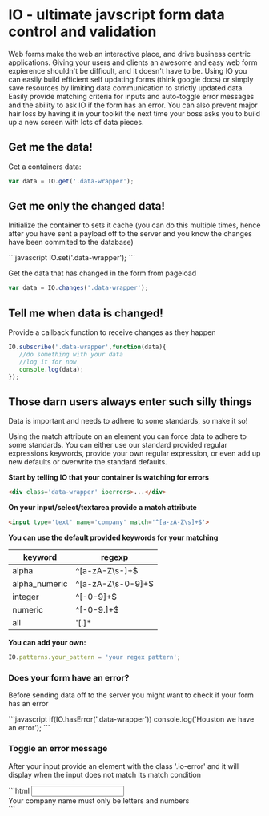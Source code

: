 <h1>IO - ultimate javscript form data control and validation</h1>

<p>Web forms make the web an interactive place, and drive business centric applications. Giving your users and
clients an awesome and easy web form expierence shouldn't be difficult, and it doesn't have to be. Using IO you
can easily build efficient self updating forms (think google docs) or simply save resources by limiting data
communication to strictly updated data. Easily provide matching criteria for inputs and auto-toggle error messages
and the ability to ask IO if the form has an error.
You can also prevent major hair loss by having it in your toolkit the next
time your boss asks you to build up a new screen with lots of data pieces.</p>

<h2>Get me the data!</h2>
<p>Get a containers data:</p>

```javascript
var data = IO.get('.data-wrapper');
```

<h2>Get me only the changed data!</h2>
<p>Initialize the container to sets it cache (you can do this multiple times, hence after you have sent a payload
off to the server and you know the changes have been commited to the database)</p>
```javascript
IO.set('.data-wrapper');
```
<p>Get the data that has changed in the form from pageload</p>

```javascript
var data = IO.changes('.data-wrapper');
```

<h2>Tell me when data is changed!</h2>
<p>Provide a callback function to receive changes as they happen</p>

```javascript
IO.subscribe('.data-wrapper',function(data){
   //do something with your data
   //log it for now
   console.log(data);
});
```

<h2>Those darn users always enter such silly things</h2>
<p>Data is important and needs to adhere to some standards, so make it so!</p>
<p>Using the match attribute on an element you can force data to adhere to some standards. You can either use our standard provided regular expressions keywords, provide your
own regular expression, or even add up new defaults or overwrite the standard defaults.</p>

<b>Start by telling IO that your container is watching for errors</b>
```html
<div class='data-wrapper' ioerrors>...</div>
```

<b>On your input/select/textarea provide a match attribute</b>
```html
<input type='text' name='company' match='^[a-zA-Z\s]+$'>
```

<b>You can use the default provided keywords for your matching</b>

keyword | regexp
------- | ---------
alpha|^[a-zA-Z\s\-]+$
alpha_numeric|^[a-zA-Z\s\-0-9]+$
integer|^[\-0-9]+$
numeric|^[\-0-9\.]+$
all|'[.]*

<b>You can add your own:</b>
```javascript
IO.patterns.your_pattern = 'your regex pattern';
```

<h3>Does your form have an error?</h3>
<p>Before sending data off to the server you might want to check if your form has an error</p>
```javascript
if(IO.hasError('.data-wrapper'))
    console.log('Houston we have an error');
```

<h3>Toggle an error message</h3>
<p>After your input provide an element with the class '.io-error' and it will display when the input does not match
its match condition</p>
```html
<input type='text' name='company' pattern='alpha_numeric'>
<div class='io-error'>Your company name must only be letters and numbers</div>
```
